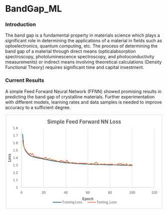 # BandGap_ML
### Introduction
The band gap is a fundamental property in materials science which plays a significant role in determining the applications of a material in fields such as optoelectronics, quantum computing, etc. The process of determining the band gap of a material through direct means (opticalabsorption spectroscopy, photoluminescence spectroscopy, and photoconductivity measurements) or indirect means involving theoretical calculations (Density Functional Theory) requires significant time and capital investment. 
### Current Results
A simple Feed Forward Neural Network (FFNN) showed promising results in predicting the band gap of crystalline materials. Further experimentation with different models, learning rates and data samples is needed to improve accuracy to a sufficient degree.
<div style="text-align:center;">
  <img src="Images/SimpleFFNN_Loss_Training1.png" alt="FFNN loss curve", style="trim-path", width="500">
</div>
